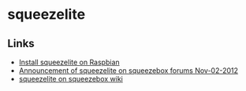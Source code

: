 # squeezelite

## Links

- [Install squeezelite on Raspbian](http://www.gerrelt.nl/RaspberryPi/wordpress/tutorial-installing-squeezelite-player-on-raspbian/)
- [Announcement of squeezelite on squeezebox forums Nov-02-2012](http://forums.slimdevices.com/showthread.php?97046-Announce-Squeezelite-a-small-headless-squeezeplay-emulator-for-linux-%28alsa-only%29)
- [squeezelite on squeezebox wiki](http://wiki.slimdevices.com/index.php/Squeezelite)

